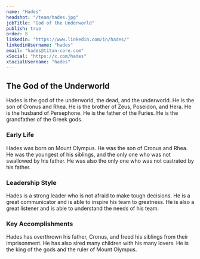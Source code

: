 ```yaml
---
name: "Hades"
headshot: "/team/hades.jpg"
jobTitle: "God of the Underworld"
publish: true
order: 8
linkedin: "https://www.linkedin.com/in/hades/"
linkedinUsername: "hades"
email: "hades@titan-core.com"
xSocial: "https://x.com/hades"
xSocialUsername: "hades"
---
```

## The God of the Underworld
Hades is the god of the underworld, the dead, and the underworld. He is the son of Cronus and Rhea. He is the brother of Zeus, Poseidon, and Hera. He is the husband of Persephone. He is the father of the Furies. He is the grandfather of the Greek gods.

### Early Life

Hades was born on Mount Olympus. He was the son of Cronus and Rhea. He was the youngest of his siblings, and the only one who was not swallowed by his father. He was also the only one who was not castrated by his father.

### Leadership Style

Hades is a strong leader who is not afraid to make tough decisions. He is a great communicator and is able to inspire his team to greatness. He is also a great listener and is able to understand the needs of his team.

### Key Accomplishments

Hades has overthrown his father, Cronus, and freed his siblings from their imprisonment. He has also sired many children with his many lovers. He is the king of the gods and the ruler of Mount Olympus.
